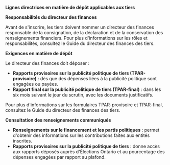 ﻿**Lignes directrices en matière de dépôt applicables aux tiers**

**Responsabilités du directeur des finances**

Avant de s'inscrire, les tiers doivent nommer un directeur des finances responsable de la consignation, de la déclaration et de la conservation des renseignements financiers. Pour plus d'informations sur les rôles et responsabilités, consultez le Guide du directeur des finances des tiers.

**Exigences en matière de dépôt**

Le directeur des finances doit déposer :

* **Rapports provisoires sur la publicité politique de tiers (TPAR-provisoire)** : dès que des dépenses liées à la publicité politique sont engagées ou payées.
* **Rapport final sur la publicité politique de tiers (TPAR-final)** : dans les six mois suivant le jour du scrutin, avec les documents justificatifs.

Pour plus d'informations sur les formulaires TPAR-provisoire et TPAR-final, consultez le Guide du directeur des finances des tiers.

**Consultation des renseignements communiqués**

* **Renseignements sur le financement et les partis politiques** : permet d'obtenir des informations sur les contributions faites aux entités inscrites.
* **Rapports provisoires sur la publicité politique de tiers** : donne accès aux rapports déposés auprès d'Élections Ontario et au pourcentage des dépenses engagées par rapport au plafond.
